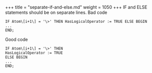+++
title = "separate-if-and-else.md"
weight = 1050
+++
IF and ELSE statements should be on separate lines. Bad code

    IF Atom\[i+1\] = '\>' THEN HasLogicalOperator := TRUE ELSE BEGIN
    ...
    END;

Good code

    IF Atom\[i+1\] = '\>' THEN
    HasLogicalOperator := TRUE
    ELSE BEGIN
    ...
    END;
